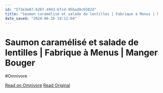 ```yaml
---
id: "573e3e87-b26f-4943-bfcd-95bad8c6502d"
title: "Saumon caramélisé et salade de lentilles | Fabrique à Menus | Manger Bouger"
date_saved: "2024-06-26 19:12:04"
---
```


# Saumon caramélisé et salade de lentilles | Fabrique à Menus | Manger Bouger
#Omnivore

[Read on Omnivore](https://omnivore.app/me/https-www-mangerbouger-fr-manger-mieux-la-fabrique-a-menus-recet-19055bf4e84)
[Read Original](https://www.mangerbouger.fr/manger-mieux/la-fabrique-a-menus/recettes/200000115-saumon-caramelise-et-salade-de-lentilles)

